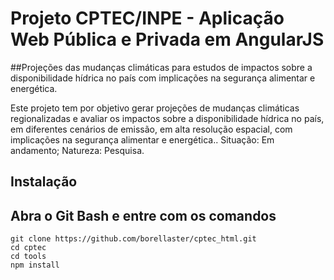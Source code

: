 # Projeto CPTEC/INPE - Aplicação Web Pública e Privada em AngularJS

##Projeções das mudanças climáticas para estudos de impactos sobre a disponibilidade hídrica no país com implicações na segurança alimentar e energética.

Este projeto tem por objetivo gerar projeções de mudanças climáticas regionalizadas e avaliar os impactos sobre a disponibilidade hídrica no país, em diferentes cenários de emissão, em alta resolução espacial, com implicações na segurança alimentar e energética.. 
Situação: Em andamento; Natureza: Pesquisa.


## Instalação

Abra o Git Bash e entre com os comandos
-----------
```
git clone https://github.com/borellaster/cptec_html.git
cd cptec
cd tools
npm install
```

